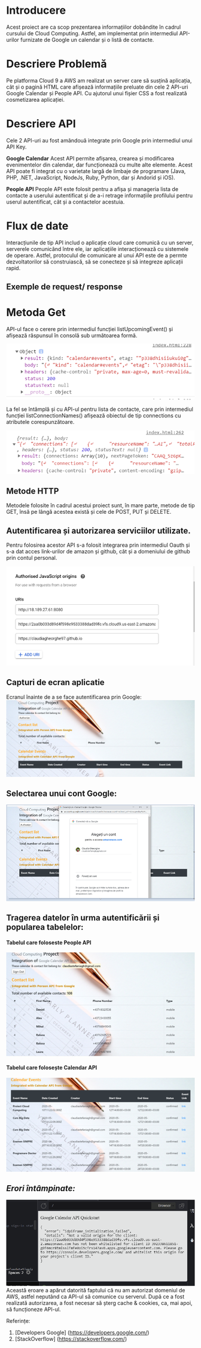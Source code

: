 # Introducere
Acest proiect are ca scop prezentarea informațiilor dobândite în cadrul cursului de Cloud Computing. Astfel, am implementat prin intermediul API-urilor furnizate de Google un calendar și o listă de contacte. 


# Descriere Problemă
Pe platforma Cloud 9 a AWS am realizat un server care să susțină aplicația, cât și o pagină HTML care afișează informațiile preluate din cele 2 API-uri Google Calendar și People API. Cu ajutorul unui fișier CSS a fost realizată cosmetizarea aplicației. 


# Descriere API
Cele 2 API-uri au fost amândouă integrate prin Google prin intermediul unui API Key. 


**Google Calendar**
Acest API permite afișarea, crearea și modificarea evenimentelor din calendar, dar funcționează cu multe alte elemente. Acest API poate fi integrat cu o varietate largă de limbaje de programare (Java, PHP, .NET, JavaScript, NodeJs, Ruby, Python, dar și Andorid și iOS).
 
 
**People API**
People API este folosit pentru a afișa și manageria lista de contacte a userului autentificat și de a-i retrage informațiile profilului pentru userul autentificat, cât și a contactelor acestuia. 





# Flux de date
Interacțiunile de tip API includ o aplicație cloud care comunică cu un server, serverele comunicând între  ele, iar aplicațiile interacționează cu sistemele de operare. Astfel, protoculul de comunicare al unui API este de a permte dezvoltatorilor să construiască, să se conecteze și să integreze aplicații rapid. 

## Exemple de request/ response

# Metoda Get 
API-ul face o cerere prin intermediul funcției listUpcomingEvent() și afișează răspunsul în consolă sub următoarea formă.
 
![GetMethod](/images/MetodaGet.png)

La fel se întâmplă și cu API-ul pentru lista de contacte, care prin intermediul funcției listConnectionNames() afișează obiectul de tip connections cu atributele corespunzătoare. 

![GetMethod](/images/MetodaGet2.png) 
 
## Metode HTTP 

Metodele folosite în cadrul acestui proiect sunt, în mare parte, metode de tip GET, însă pe lângă acestea există și cele de POST, PUT și DELETE.

## Autentificarea și autorizarea serviciilor utilizate. 
Pentru folosirea acestor API s-a folosit integrarea prin intermediul Oauth și s-a dat acces link-urilor de amazon și github, cât și a domeniului de github prin contul personal.

![URI Authentication](/images/URI.png)

## Capturi de ecran aplicatie

Ecranul înainte de a se face autentificarea prin Google: 
![FirstScreen](/images/FirstScreen.png)

## Selectarea unui cont Google:
![SecondScreen](/images/SecondScreen.png)

## Tragerea datelor în urma autentificării și popularea tabelelor: 
#### Tabelul care foloseste People API

![ThirdsScreen](/images/ThirdScreen.png)

#### Tabelul care folosește Calendar API

![FourthScreen](/images/FourthScreen.png)

## *Erori întâmpinate:*

![Eroare](/images/Eroare.png)
Această eroare a apărut datorită faptului că nu am autorizat domeniul de AWS, astfel neputând ca API-ul să comunice cu serverul. După ce a fost realizată autorizarea, a fost necesar să șterg cache & cookies, ca, mai apoi, să funcționeze API-ul. 
 
Referințe:
1) [Developers Google]	(https://developers.google.com/)
2) [StackOverflow]	(https://stackoverflow.com/)
